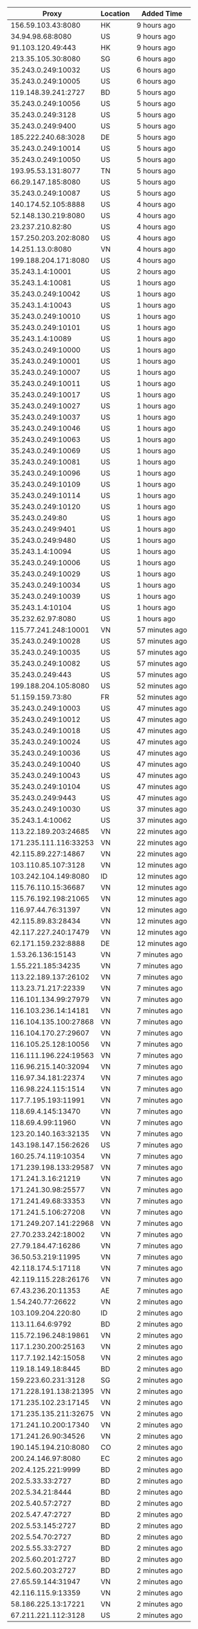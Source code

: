 | Proxy | Location | Added Time |
|---------|----------|------------|
| 156.59.103.43:8080 | HK | 9 hours ago |
| 34.94.98.68:8080 | US | 9 hours ago |
| 91.103.120.49:443 | HK | 9 hours ago |
| 213.35.105.30:8080 | SG | 6 hours ago |
| 35.243.0.249:10032 | US | 6 hours ago |
| 35.243.0.249:10005 | US | 6 hours ago |
| 119.148.39.241:2727 | BD | 5 hours ago |
| 35.243.0.249:10056 | US | 5 hours ago |
| 35.243.0.249:3128 | US | 5 hours ago |
| 35.243.0.249:9400 | US | 5 hours ago |
| 185.222.240.68:3028 | DE | 5 hours ago |
| 35.243.0.249:10014 | US | 5 hours ago |
| 35.243.0.249:10050 | US | 5 hours ago |
| 193.95.53.131:8077 | TN | 5 hours ago |
| 66.29.147.185:8080 | US | 5 hours ago |
| 35.243.0.249:10087 | US | 5 hours ago |
| 140.174.52.105:8888 | US | 4 hours ago |
| 52.148.130.219:8080 | US | 4 hours ago |
| 23.237.210.82:80 | US | 4 hours ago |
| 157.250.203.202:8080 | US | 4 hours ago |
| 14.251.13.0:8080 | VN | 4 hours ago |
| 199.188.204.171:8080 | US | 4 hours ago |
| 35.243.1.4:10001 | US | 2 hours ago |
| 35.243.1.4:10081 | US | 1 hours ago |
| 35.243.0.249:10042 | US | 1 hours ago |
| 35.243.1.4:10043 | US | 1 hours ago |
| 35.243.0.249:10010 | US | 1 hours ago |
| 35.243.0.249:10101 | US | 1 hours ago |
| 35.243.1.4:10089 | US | 1 hours ago |
| 35.243.0.249:10000 | US | 1 hours ago |
| 35.243.0.249:10001 | US | 1 hours ago |
| 35.243.0.249:10007 | US | 1 hours ago |
| 35.243.0.249:10011 | US | 1 hours ago |
| 35.243.0.249:10017 | US | 1 hours ago |
| 35.243.0.249:10027 | US | 1 hours ago |
| 35.243.0.249:10037 | US | 1 hours ago |
| 35.243.0.249:10046 | US | 1 hours ago |
| 35.243.0.249:10063 | US | 1 hours ago |
| 35.243.0.249:10069 | US | 1 hours ago |
| 35.243.0.249:10081 | US | 1 hours ago |
| 35.243.0.249:10096 | US | 1 hours ago |
| 35.243.0.249:10109 | US | 1 hours ago |
| 35.243.0.249:10114 | US | 1 hours ago |
| 35.243.0.249:10120 | US | 1 hours ago |
| 35.243.0.249:80 | US | 1 hours ago |
| 35.243.0.249:9401 | US | 1 hours ago |
| 35.243.0.249:9480 | US | 1 hours ago |
| 35.243.1.4:10094 | US | 1 hours ago |
| 35.243.0.249:10006 | US | 1 hours ago |
| 35.243.0.249:10029 | US | 1 hours ago |
| 35.243.0.249:10034 | US | 1 hours ago |
| 35.243.0.249:10039 | US | 1 hours ago |
| 35.243.1.4:10104 | US | 1 hours ago |
| 35.232.62.97:8080 | US | 1 hours ago |
| 115.77.241.248:10001 | VN | 57 minutes ago |
| 35.243.0.249:10028 | US | 57 minutes ago |
| 35.243.0.249:10035 | US | 57 minutes ago |
| 35.243.0.249:10082 | US | 57 minutes ago |
| 35.243.0.249:443 | US | 57 minutes ago |
| 199.188.204.105:8080 | US | 52 minutes ago |
| 51.159.159.73:80 | FR | 52 minutes ago |
| 35.243.0.249:10003 | US | 47 minutes ago |
| 35.243.0.249:10012 | US | 47 minutes ago |
| 35.243.0.249:10018 | US | 47 minutes ago |
| 35.243.0.249:10024 | US | 47 minutes ago |
| 35.243.0.249:10036 | US | 47 minutes ago |
| 35.243.0.249:10040 | US | 47 minutes ago |
| 35.243.0.249:10043 | US | 47 minutes ago |
| 35.243.0.249:10104 | US | 47 minutes ago |
| 35.243.0.249:9443 | US | 47 minutes ago |
| 35.243.0.249:10030 | US | 37 minutes ago |
| 35.243.1.4:10062 | US | 37 minutes ago |
| 113.22.189.203:24685 | VN | 22 minutes ago |
| 171.235.111.116:33253 | VN | 22 minutes ago |
| 42.115.89.227:14867 | VN | 22 minutes ago |
| 103.110.85.107:3128 | VN | 12 minutes ago |
| 103.242.104.149:8080 | ID | 12 minutes ago |
| 115.76.110.15:36687 | VN | 12 minutes ago |
| 115.76.192.198:21065 | VN | 12 minutes ago |
| 116.97.44.76:31397 | VN | 12 minutes ago |
| 42.115.89.83:28434 | VN | 12 minutes ago |
| 42.117.227.240:17479 | VN | 12 minutes ago |
| 62.171.159.232:8888 | DE | 12 minutes ago |
| 1.53.26.136:15143 | VN | 7 minutes ago |
| 1.55.221.185:34235 | VN | 7 minutes ago |
| 113.22.189.137:26102 | VN | 7 minutes ago |
| 113.23.71.217:22339 | VN | 7 minutes ago |
| 116.101.134.99:27979 | VN | 7 minutes ago |
| 116.103.236.14:14181 | VN | 7 minutes ago |
| 116.104.135.100:27868 | VN | 7 minutes ago |
| 116.104.170.27:29607 | VN | 7 minutes ago |
| 116.105.25.128:10056 | VN | 7 minutes ago |
| 116.111.196.224:19563 | VN | 7 minutes ago |
| 116.96.215.140:32094 | VN | 7 minutes ago |
| 116.97.34.181:22374 | VN | 7 minutes ago |
| 116.98.224.115:1514 | VN | 7 minutes ago |
| 117.7.195.193:11991 | VN | 7 minutes ago |
| 118.69.4.145:13470 | VN | 7 minutes ago |
| 118.69.4.99:11960 | VN | 7 minutes ago |
| 123.20.140.163:32135 | VN | 7 minutes ago |
| 143.198.147.156:2626 | US | 7 minutes ago |
| 160.25.74.119:10354 | VN | 7 minutes ago |
| 171.239.198.133:29587 | VN | 7 minutes ago |
| 171.241.3.16:21219 | VN | 7 minutes ago |
| 171.241.30.98:25577 | VN | 7 minutes ago |
| 171.241.49.68:33353 | VN | 7 minutes ago |
| 171.241.5.106:27208 | VN | 7 minutes ago |
| 171.249.207.141:22968 | VN | 7 minutes ago |
| 27.70.233.242:18002 | VN | 7 minutes ago |
| 27.79.184.47:16286 | VN | 7 minutes ago |
| 36.50.53.219:11995 | VN | 7 minutes ago |
| 42.118.174.5:17118 | VN | 7 minutes ago |
| 42.119.115.228:26176 | VN | 7 minutes ago |
| 67.43.236.20:11353 | AE | 7 minutes ago |
| 1.54.240.77:26622 | VN | 2 minutes ago |
| 103.109.204.220:80 | ID | 2 minutes ago |
| 113.11.64.6:9792 | BD | 2 minutes ago |
| 115.72.196.248:19861 | VN | 2 minutes ago |
| 117.1.230.200:25163 | VN | 2 minutes ago |
| 117.7.192.142:15058 | VN | 2 minutes ago |
| 119.18.149.18:8445 | BD | 2 minutes ago |
| 159.223.60.231:3128 | SG | 2 minutes ago |
| 171.228.191.138:21395 | VN | 2 minutes ago |
| 171.235.102.23:17145 | VN | 2 minutes ago |
| 171.235.135.211:32675 | VN | 2 minutes ago |
| 171.241.10.200:17340 | VN | 2 minutes ago |
| 171.241.26.90:34526 | VN | 2 minutes ago |
| 190.145.194.210:8080 | CO | 2 minutes ago |
| 200.24.146.97:8080 | EC | 2 minutes ago |
| 202.4.125.221:9999 | BD | 2 minutes ago |
| 202.5.33.33:2727 | BD | 2 minutes ago |
| 202.5.34.21:8444 | BD | 2 minutes ago |
| 202.5.40.57:2727 | BD | 2 minutes ago |
| 202.5.47.47:2727 | BD | 2 minutes ago |
| 202.5.53.145:2727 | BD | 2 minutes ago |
| 202.5.54.70:2727 | BD | 2 minutes ago |
| 202.5.55.33:2727 | BD | 2 minutes ago |
| 202.5.60.201:2727 | BD | 2 minutes ago |
| 202.5.60.203:2727 | BD | 2 minutes ago |
| 27.65.59.144:31947 | VN | 2 minutes ago |
| 42.116.115.9:13359 | VN | 2 minutes ago |
| 58.186.225.13:17221 | VN | 2 minutes ago |
| 67.211.221.112:3128 | US | 2 minutes ago |
